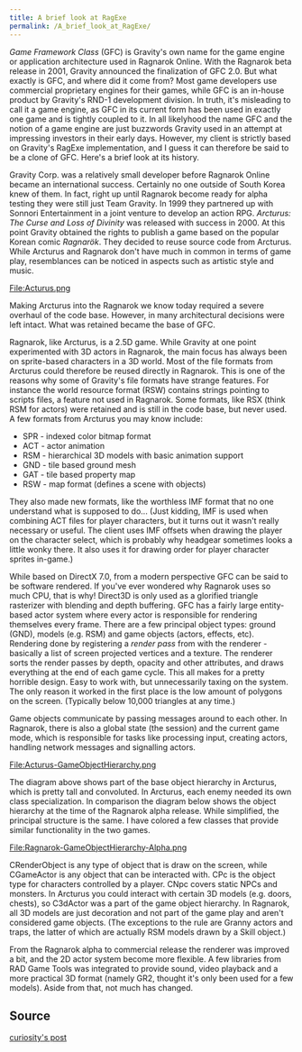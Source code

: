 ```yaml
---
title: A brief look at RagExe
permalink: /A_brief_look_at_RagExe/
---
```


*Game Framework Class* (GFC) is Gravity's own name for the game engine or application architecture used in Ragnarok Online. With the Ragnarok beta release in 2001, Gravity announced the finalization of GFC 2.0. But what exactly is GFC, and where did it come from? Most game developers use commercial proprietary engines for their games, while GFC is an in-house product by Gravity's RND-1 development division. In truth, it's misleading to call it a game engine, as GFC in its current form has been used in exactly one game and is tightly coupled to it. In all likelyhood the name GFC and the notion of a game engine are just buzzwords Gravity used in an attempt at impressing investors in their early days. However, my client is strictly based on Gravity's RagExe implementation, and I guess it can therefore be said to be a clone of GFC. Here's a brief look at its history.

Gravity Corp. was a relatively small developer before Ragnarok Online became an international success. Certainly no one outside of South Korea knew of them. In fact, right up until Ragnarok become ready for alpha testing they were still just Team Gravity. In 1999 they partnered up with Sonnori Entertainment in a joint venture to develop an action RPG. *Arcturus: The Curse and Loss of Divinity* was released with success in 2000. At this point Gravity obtained the rights to publish a game based on the popular Korean comic *Ragnarök*. They decided to reuse source code from Arcturus. While Arcturus and Ragnarok don't have much in common in terms of game play, resemblances can be noticed in aspects such as artistic style and music.

[<File:Acturus.png>](/File:Acturus.png "wikilink")

Making Arcturus into the Ragnarok we know today required a severe overhaul of the code base. However, in many architectural decisions were left intact. What was retained became the base of GFC.

Ragnarok, like Arcturus, is a 2.5D game. While Gravity at one point experimented with 3D actors in Ragnarok, the main focus has always been on sprite-based characters in a 3D world. Most of the file formats from Arcturus could therefore be reused directly in Ragnarok. This is one of the reasons why some of Gravity's file formats have strange features. For instance the world resource format (RSW) contains strings pointing to scripts files, a feature not used in Ragnarok. Some formats, like RSX (think RSM for actors) were retained and is still in the code base, but never used. A few formats from Arcturus you may know include:

-   SPR - indexed color bitmap format
-   ACT - actor animation
-   RSM - hierarchical 3D models with basic animation support
-   GND - tile based ground mesh
-   GAT - tile based property map
-   RSW - map format (defines a scene with objects)

They also made new formats, like the worthless IMF format that no one understand what is supposed to do... (Just kidding, IMF is used when combining ACT files for player characters, but it turns out it wasn't really necessary or useful. The client uses IMF offsets when drawing the player on the character select, which is probably why headgear sometimes looks a little wonky there. It also uses it for drawing order for player character sprites in-game.)

While based on DirectX 7.0, from a modern perspective GFC can be said to be software rendered. If you've ever wondered why Ragnarok uses so much CPU, that is why! Direct3D is only used as a glorified triangle rasterizer with blending and depth buffering. GFC has a fairly large entity-based actor system where every actor is responsible for rendering themselves every frame. There are a few principal object types: ground (GND), models (e.g. RSM) and game objects (actors, effects, etc). Rendering done by registering a *render pass* from with the renderer - basically a list of screen projected vertices and a texture. The renderer sorts the render passes by depth, opacity and other attributes, and draws everything at the end of each game cycle. This all makes for a pretty horrible design. Easy to work with, but unnecessarily taxing on the system. The only reason it worked in the first place is the low amount of polygons on the screen. (Typically below 10,000 triangles at any time.)

Game objects communicate by passing messages around to each other. In Ragnarok, there is also a global state (the session) and the current game mode, which is responsible for tasks like processing input, creating actors, handling network messages and signalling actors.

[<File:Acturus-GameObjectHierarchy.png>](/File:Acturus-GameObjectHierarchy.png "wikilink")

The diagram above shows part of the base object hierarchy in Arcturus, which is pretty tall and convoluted. In Arcturus, each enemy needed its own class specialization. In comparison the diagram below shows the object hierarchy at the time of the Ragnarok alpha release. While simplified, the principal structure is the same. I have colored a few classes that provide similar functionality in the two games.

[<File:Ragnarok-GameObjectHierarchy-Alpha.png>](/File:Ragnarok-GameObjectHierarchy-Alpha.png "wikilink")

CRenderObject is any type of object that is draw on the screen, while CGameActor is any object that can be interacted with. CPc is the object type for characters controlled by a player. CNpc covers static NPCs and monsters. In Arcturus you could interact with certain 3D models (e.g. doors, chests), so C3dActor was a part of the game object hierarchy. In Ragnarok, all 3D models are just decoration and not part of the game play and aren't considered game objects. (The exceptions to the rule are Granny actors and traps, the latter of which are actually RSM models drawn by a Skill object.)

From the Ragnarok alpha to commercial release the renderer was improved a bit, and the 2D actor system become more flexible. A few libraries from RAD Game Tools was integrated to provide sound, video playback and a more practical 3D format (namely GR2, thought it's only been used for a few models). Aside from that, not much has changed.

Source
------

[curiosity's post](https://rathena.org/board/topic/104827-wip-native-ragnarok-client/#entry298242)